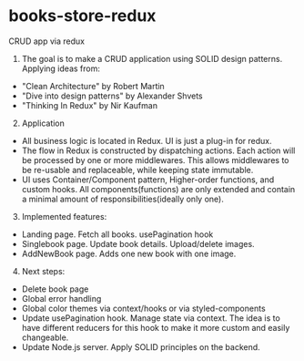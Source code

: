 # books-store-redux
CRUD app via redux

1. The goal is to make a CRUD application using SOLID design patterns. 
Applying ideas from:
- "Clean Architecture" by Robert Martin
- "Dive into design patterns" by Alexander Shvets
- "Thinking In Redux" by Nir Kaufman

2. Application
- All business logic is located in Redux. UI is just a plug-in for redux. 
- The flow in Redux is constructed by dispatching actions. Each action will be processed by one or more middlewares. This allows middlewares to be re-usable and replaceable, while keeping state immutable.
- UI uses Container/Component pattern, Higher-order functions, and custom hooks. All components(functions) are only extended and contain a minimal amount of responsibilities(ideally only one). 

3. Implemented features:
- Landing page. Fetch all books. usePagination hook 
- Singlebook page. Update book details. Upload/delete images.
- AddNewBook page. Adds one new book with one image. 

4. Next steps:
- Delete book page
- Global error handling
- Global color themes via context/hooks or via styled-components
- Update usePagination hook. Manage state via context. The idea is to have different reducers for this hook to make it more custom and easily changeable.
- Update Node.js server. Apply SOLID principles on the backend. 

